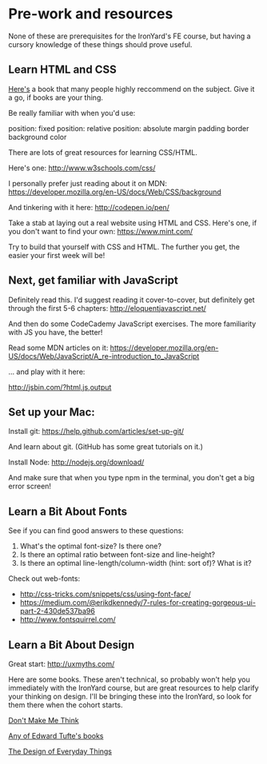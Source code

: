 # Pre-work and resources

None of these are prerequisites for the IronYard's FE course, but having a cursory knowledge of these things should prove useful.

## Learn HTML and CSS

[Here's](http://www.amazon.com/HTML-CSS-Design-Build-Websites/dp/1118008189/ref=sr_1_1?ie=UTF8&qid=1422485062&sr=8-1&keywords=html+and+css) a book that many people highly reccommend on the subject. Give it a go, if books are your thing.

Be really familiar with when you'd use:

position: fixed
position: relative
position: absolute
margin
padding
border
background
color

There are lots of great resources for learning CSS/HTML.

Here's one:
http://www.w3schools.com/css/

I personally prefer just reading about it on MDN:
https://developer.mozilla.org/en-US/docs/Web/CSS/background

And tinkering with it here:
http://codepen.io/pen/

Take a stab at laying out a real website using HTML and CSS. Here's one, if you don't want to find your own: https://www.mint.com/

Try to build that yourself with CSS and HTML. The further you get, the easier your first week will be!

## Next, get familiar with JavaScript

Definitely read this. I'd suggest reading it cover-to-cover, but definitely get through the first 5-6 chapters:
http://eloquentjavascript.net/

And then do some CodeCademy JavaScript exercises. The more familiarity with JS you have, the better!

Read some MDN articles on it:
https://developer.mozilla.org/en-US/docs/Web/JavaScript/A_re-introduction_to_JavaScript

... and play with it here:

http://jsbin.com/?html,js,output

## Set up your Mac:

Install git:
https://help.github.com/articles/set-up-git/

And learn about git. (GitHub has some great tutorials on it.)

Install Node:
http://nodejs.org/download/

And make sure that when you type npm in the terminal, you don't get a big error screen!

## Learn a Bit About Fonts

See if you can find good answers to these questions:

1. What's the optimal font-size? Is there one?
2. Is there an optimal ratio between font-size and line-height?
3. Is there an optimal line-length/column-width (hint: sort of)? What is it?

Check out web-fonts:

* http://css-tricks.com/snippets/css/using-font-face/
* https://medium.com/@erikdkennedy/7-rules-for-creating-gorgeous-ui-part-2-430de537ba96
* http://www.fontsquirrel.com/

## Learn a Bit About Design

Great start:
http://uxmyths.com/

Here are some books. These aren't technical, so probably won't help you immediately with the IronYard course, but are great resources to help clarify your thinking on design. I'll be bringing these into the IronYard, so look for them there when the cohort starts.

[Don't Make Me Think](http://www.amazon.com/Dont-Make-Think-Revisited-Usability/dp/0321965515/ref=sr_1_1?ie=UTF8&qid=1416519930&sr=8-1&keywords=don%27t+make+me+think)

[Any of Edward Tufte's books](http://www.amazon.com/Envisioning-Information-Edward-R-Tufte/dp/0961392118/ref=sr_1_2?ie=UTF8&qid=1416519965&sr=8-2&keywords=edward+tufte)

[The Design of Everyday Things](http://www.amazon.com/Design-Everyday-Things-Revised-Expanded-ebook/dp/B00E257T6C/ref=sr_1_1?ie=UTF8&qid=1416520014&sr=8-1&keywords=the+design+of+everyday+things)

